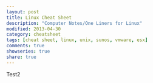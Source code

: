 ```yaml
---
layout: post
title: Linux Cheat Sheet
description: "Computer Notes/One Liners for Linux"
modified: 2013-04-30
category: cheatsheet
tags: [cheat sheet, linux, unix, sunos, vmware, esx]
comments: true
showseries: true
share: true
---
```


Test2
